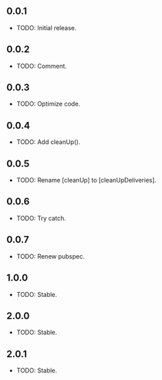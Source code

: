 ## 0.0.1

* TODO: Initial release.

## 0.0.2

* TODO: Comment.

## 0.0.3

* TODO: Optimize code.

## 0.0.4

* TODO: Add cleanUp().

## 0.0.5

* TODO: Rename [cleanUp] to [cleanUpDeliveries].

## 0.0.6

* TODO: Try catch.

## 0.0.7

* TODO: Renew pubspec.

## 1.0.0

* TODO: Stable.

## 2.0.0

* TODO: Stable.

## 2.0.1

* TODO: Stable.